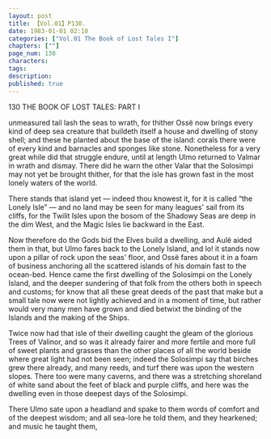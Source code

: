 ```yaml
---
layout: post
title: 【Vol.01】P130.
date: 1983-01-01 02:10
categories: ["Vol.01 The Book of Lost Tales I"]
chapters: [""]
page_num: 130
characters: 
tags: 
description: 
published: true
---
```


<p style="text-indent: 0;">
130     THE BOOK OF LOST TALES: PART I
</p>

unmeasured tail lash the seas to wrath, for thither Ossë now brings every kind of deep sea creature that buildeth itself a house and dwelling of stony shell; and these he planted about the base of the island: corals there were of every kind and barnacles and sponges like stone. Nonetheless for a very great while did that struggle endure, until at length Ulmo returned to Valmar in wrath and dismay. There did he warn the other Valar that the Solosimpi may not yet be brought thither, for that the isle has grown fast in the most lonely waters of the world.

There stands that island yet — indeed thou knowest it, for it is called “the Lonely Isle” — and no land may be seen for many leagues' sail from its cliffs, for the Twilit Isles upon the bosom of the Shadowy Seas are deep in the dim West, and the Magic Isles lie backward in the East.

Now therefore do the Gods bid the Elves build a dwelling, and Aulë aided them in that, but Ulmo fares back to the Lonely Island, and lo! it stands now upon a pillar of rock upon the seas' floor, and Ossë fares about it in a foam of business anchoring all the scattered islands of his domain fast to the ocean-bed. Hence came the first dwelling of the Solosimpi on the Lonely Island, and the deeper sundering of that folk from the others both in speech and customs; for know that all these great deeds of the past that make but a small tale now were not lightly achieved and in a moment of time, but rather would very many men have grown and died betwixt the binding of the Islands and the making of the Ships.

Twice now had that isle of their dwelling caught the gleam of the glorious Trees of Valinor, and so was it already fairer and more fertile and more full of sweet plants and grasses than the other places of all the world beside where great light had not been seen; indeed the Solosimpi say that birches grew there already, and many reeds, and turf there was upon the western slopes. There too were many caverns, and there was a stretching shoreland of white sand about the feet of black and purple cliffs, and here was the dwelling even in those deepest days of the Solosimpi.

There Ulmo sate upon a headland and spake to them words of comfort and of the deepest wisdom; and all sea-lore he told them, and they hearkened; and music he taught them,

